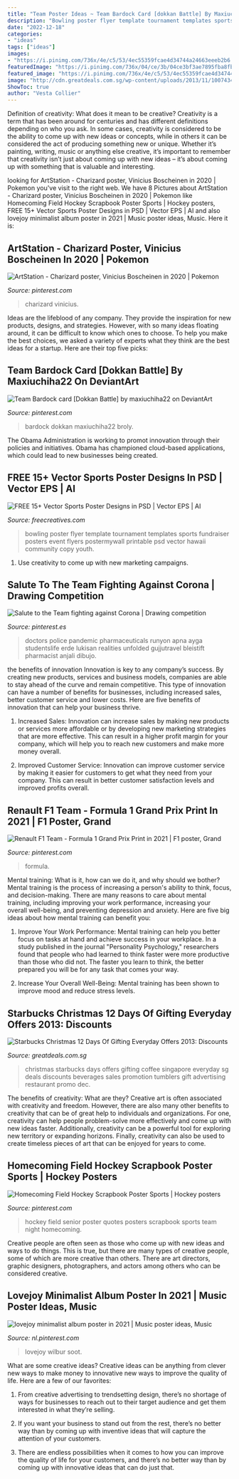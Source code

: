 ```yaml
---
title: "Team Poster Ideas ~ Team Bardock Card [dokkan Battle] By Maxiuchiha22 On Deviantart"
description: "Bowling poster flyer template tournament templates sports fundraiser posters event flyers postermywall printable psd vector hawaii community copy youth"
date: "2022-12-18"
categories:
- "ideas"
tags: ["ideas"]
images:
- "https://i.pinimg.com/736x/4e/c5/53/4ec55359fcae4d34744a24663eeeb2b6.jpg"
featuredImage: "https://i.pinimg.com/736x/04/ce/3b/04ce3bf3ae7895fba8fb01252123fec2.jpg"
featured_image: "https://i.pinimg.com/736x/4e/c5/53/4ec55359fcae4d34744a24663eeeb2b6.jpg"
image: "http://cdn.greatdeals.com.sg/wp-content/uploads/2013/11/10074349/starbucks-christmas-everyday-offers-2013.jpg"
ShowToc: true
author: "Vesta Collier"
---
```



Definition of creativity: What does it mean to be creative?
Creativity is a term that has been around for centuries and has different definitions depending on who you ask. In some cases, creativity is considered to be the ability to come up with new ideas or concepts, while in others it can be considered the act of producing something new or unique. Whether it’s painting, writing, music or anything else creative, it’s important to remember that creativity isn’t just about coming up with new ideas – it’s about coming up with something that is valuable and interesting.

	

		
looking for ArtStation - Charizard poster, Vinicius Boscheinen in 2020 | Pokemon you've visit to the right web. We have 8 Pictures about ArtStation - Charizard poster, Vinicius Boscheinen in 2020 | Pokemon like Homecoming Field Hockey Scrapbook Poster Sports | Hockey posters, FREE 15+ Vector Sports Poster Designs in PSD | Vector EPS | AI and also lovejoy minimalist album poster in 2021 | Music poster ideas, Music. Here it is:
		
    
## ArtStation - Charizard Poster, Vinicius Boscheinen In 2020 | Pokemon

<img loading=lazy src="https://i.pinimg.com/736x/4e/c5/53/4ec55359fcae4d34744a24663eeeb2b6.jpg" onerror="this.onerror=null;this.src='https://tse1.mm.bing.net/th?id=OIP.UzcYA8RW0navgcEl6rbzBAHaKL&amp;pid=15.1';" alt="ArtStation - Charizard poster, Vinicius Boscheinen in 2020 | Pokemon">

_Source: pinterest.com_

>charizard vinicius. 

	

Ideas are the lifeblood of any company. They provide the inspiration for new products, designs, and strategies. However, with so many ideas floating around, it can be difficult to know which ones to choose. To help you make the best choices, we asked a variety of experts what they think are the best ideas for a startup. Here are their top five picks: 

    
## Team Bardock Card [Dokkan Battle] By Maxiuchiha22 On DeviantArt

<img loading=lazy src="https://i.pinimg.com/736x/5f/36/ad/5f36ad9aaf3e9f1e68b5f06b17e63b57.jpg" onerror="this.onerror=null;this.src='https://tse2.mm.bing.net/th?id=OIP.ARB9Mm20-h19as6w6vMPyQHaJ3&amp;pid=15.1';" alt="Team Bardock card [Dokkan Battle] by maxiuchiha22 on DeviantArt">

_Source: pinterest.com_

>bardock dokkan maxiuchiha22 broly. 

	

The Obama Administration is working to promot innovation through their policies and initiatives. Obama has championed cloud-based applications, which could lead to new businesses being created.

    
## FREE 15+ Vector Sports Poster Designs In PSD | Vector EPS | AI

<img loading=lazy src="https://images.freecreatives.com/wp-content/uploads/2015/09/bowling-poster.jpg" onerror="this.onerror=null;this.src='https://tse2.mm.bing.net/th?id=OIP.Uq0eCAN0GQtPIZ3xzcPtQwHaLH&amp;pid=15.1';" alt="FREE 15+ Vector Sports Poster Designs in PSD | Vector EPS | AI">

_Source: freecreatives.com_

>bowling poster flyer template tournament templates sports fundraiser posters event flyers postermywall printable psd vector hawaii community copy youth. 

	

1. Use creativity to come up with new marketing campaigns.

    
## Salute To The Team Fighting Against Corona | Drawing Competition

<img loading=lazy src="https://i.pinimg.com/736x/bb/99/83/bb998322c61ad8fc13a99f83d1ca5cc5.jpg" onerror="this.onerror=null;this.src='https://tse4.mm.bing.net/th?id=OIP.RpeDn637GzCZQ1tS7FH0uwHaK4&amp;pid=15.1';" alt="Salute to the Team fighting against Corona | Drawing competition">

_Source: pinterest.es_

>doctors police pandemic pharmaceuticals runyon apna ayga studentslife erde lukisan realities unfolded gujjutravel bleistift pharmacist anjali dibujo. 

	

the benefits of innovation
Innovation is key to any company’s success. By creating new products, services and business models, companies are able to stay ahead of the curve and remain competitive. This type of innovation can have a number of benefits for businesses, including increased sales, better customer service and lower costs. Here are five benefits of innovation that can help your business thrive.
1. Increased Sales: Innovation can increase sales by making new products or services more affordable or by developing new marketing strategies that are more effective. This can result in a higher profit margin for your company, which will help you to reach new customers and make more money overall.

2. Improved Customer Service: Innovation can improve customer service by making it easier for customers to get what they need from your company. This can result in better customer satisfaction levels and improved profits overall.


    
## Renault F1 Team - Formula 1 Grand Prix Print In 2021 | F1 Poster, Grand

<img loading=lazy src="https://i.pinimg.com/736x/04/ce/3b/04ce3bf3ae7895fba8fb01252123fec2.jpg" onerror="this.onerror=null;this.src='https://tse4.mm.bing.net/th?id=OIP.2ADZSVbCxRz6NSIUO57-CgHaKX&amp;pid=15.1';" alt="Renault F1 Team - Formula 1 Grand Prix Print in 2021 | F1 poster, Grand">

_Source: pinterest.com_

>formula. 

	

Mental training: What is it, how can we do it, and why should we bother?
Mental training is the process of increasing a person's ability to think, focus, and decision-making. There are many reasons to care about mental training, including improving your work performance, increasing your overall well-being, and preventing depression and anxiety. Here are five big ideas about how mental training can benefit you:
1. Improve Your Work Performance: Mental training can help you better focus on tasks at hand and achieve success in your workplace. In a study published in the journal "Personality Psychology," researchers found that people who had learned to think faster were more productive than those who did not. The faster you learn to think, the better prepared you will be for any task that comes your way.

2. Increase Your Overall Well-Being: Mental training has been shown to improve mood and reduce stress levels.

    
## Starbucks Christmas 12 Days Of Gifting Everyday Offers 2013: Discounts

<img loading=lazy src="http://cdn.greatdeals.com.sg/wp-content/uploads/2013/11/10074349/starbucks-christmas-everyday-offers-2013.jpg" onerror="this.onerror=null;this.src='https://tse2.mm.bing.net/th?id=OIP.jVD-jmoUV_sBHKkL8exD2QHaKe&amp;pid=15.1';" alt="Starbucks Christmas 12 Days Of Gifting Everyday Offers 2013: Discounts">

_Source: greatdeals.com.sg_

>christmas starbucks days offers gifting coffee singapore everyday sg deals discounts beverages sales promotion tumblers gift advertising restaurant promo dec. 

	

The benefits of creativity: What are they?
Creative art is often associated with creativity and freedom. However, there are also many other benefits to creativity that can be of great help to individuals and organizations. For one, creativity can help people problem-solve more effectively and come up with new ideas faster. Additionally, creativity can be a powerful tool for exploring new territory or expanding horizons. Finally, creativity can also be used to create timeless pieces of art that can be enjoyed for years to come.

    
## Homecoming Field Hockey Scrapbook Poster Sports | Hockey Posters

<img loading=lazy src="https://i.pinimg.com/736x/be/6e/98/be6e98f9173709b0d96fdec0f0c22730--hockey-quotes-field-hockey.jpg" onerror="this.onerror=null;this.src='https://tse4.mm.bing.net/th?id=OIP.Kuxtrs_MxSD9kMXtrY8lowHaJ3&amp;pid=15.1';" alt="Homecoming Field Hockey Scrapbook Poster Sports | Hockey posters">

_Source: pinterest.com_

>hockey field senior poster quotes posters scrapbook sports team night homecoming. 

	

Creative people are often seen as those who come up with new ideas and ways to do things. This is true, but there are many types of creative people, some of which are more creative than others. There are art directors, graphic designers, photographers, and actors among others who can be considered creative.

    
## Lovejoy Minimalist Album Poster In 2021 | Music Poster Ideas, Music

<img loading=lazy src="https://i.pinimg.com/736x/f0/f0/e4/f0f0e4fb259f2b2c8953feb93727f44a.jpg" onerror="this.onerror=null;this.src='https://tse3.mm.bing.net/th?id=OIP.fRFqcJNrx6KioZ0h98sSngHaLI&amp;pid=15.1';" alt="lovejoy minimalist album poster in 2021 | Music poster ideas, Music">

_Source: nl.pinterest.com_

>lovejoy wilbur soot. 

	

What are some creative ideas?
Creative ideas can be anything from clever new ways to make money to innovative new ways to improve the quality of life. Here are a few of our favorites: 
1) From creative advertising to trendsetting design, there’s no shortage of ways for businesses to reach out to their target audience and get them interested in what they’re selling.

2) If you want your business to stand out from the rest, there’s no better way than by coming up with inventive ideas that will capture the attention of your customers.

3) There are endless possibilities when it comes to how you can improve the quality of life for your customers, and there’s no better way than by coming up with innovative ideas that can do just that.

